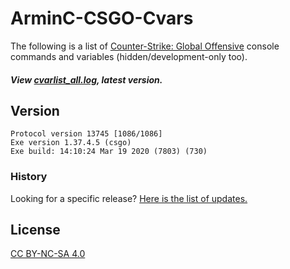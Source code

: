 # ArminC-CSGO-Cvars

The following is a list of [Counter-Strike: Global Offensive](https://liquipedia.net/counterstrike/Patches) console commands and variables (hidden/development-only too).

##### View [cvarlist_all.log](https://github.com/ArmynC/ArminC-CSGO-Cvars/blob/master/cvarlist_all.log), latest version.

## Version

```
Protocol version 13745 [1086/1086]
Exe version 1.37.4.5 (csgo)
Exe build: 14:10:24 Mar 19 2020 (7803) (730)
```

### History

Looking for a specific release? [Here is the list of updates.](https://github.com/ArmynC/ArminC-CSGO-Cvars/commits/master/cvarlist_all.log)

## License
[CC BY-NC-SA 4.0](https://creativecommons.org/licenses/by-nc-sa/4.0/)